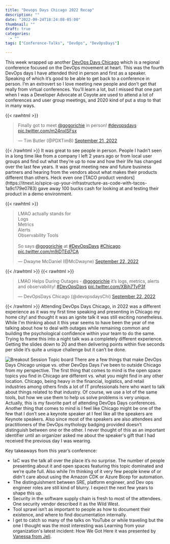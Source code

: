 ```yaml
---
title: "Devops Days Chicago 2022 Recap"
description: ""
date: "2022-09-24T18:24:08-05:00"
thumbnail: ""
draft: true
categories:
  - ""
tags: ["Conference-Talks", "DevOps", "DevOpsDays"]

---
```

This week wrapped up another [DevOps Days Chicago](https://devopsdays.org/events/2022-chicago/welcome/) which is a regional conference focused on the DevOps movement at heart. This was the fourth DevOps days I have attended third in person and first as a speaker. Speaking of which it’s good to be able to get back to a conference in person. I’m an extrovert so I love meeting new people and don’t get that really from virtual conferences. You’ll learn a lot, but I missed that one part when I was a Developer Advocate at Coyote are used to attend a lot of conferences and user group meetings, and 2020 kind of put a stop to that in many ways.

{{< rawhtml >}}
<blockquote class="twitter-tweet"><p lang="en" dir="ltr">Finally got to meet <a href="https://twitter.com/gogorichie?ref_src=twsrc%5Etfw">@gogorichie</a> in person! <a href="https://twitter.com/hashtag/devopsdays?src=hash&amp;ref_src=twsrc%5Etfw">#devopsdays</a> <a href="https://t.co/m24nxISFsx">pic.twitter.com/m24nxISFsx</a></p>&mdash; Tim Butler (@PDXTimB) <a href="https://twitter.com/PDXTimB/status/1572585762591502339?ref_src=twsrc%5Etfw">September 21, 2022</a></blockquote> <script async src="https://platform.twitter.com/widgets.js" charset="utf-8"></script>
{{< /rawhtml >}}
It was great to see people in person. People I hadn’t seen in a long time like from a company I left 2 years ago or from local user groups and find out what they’re up to now and how their life has changed over the last few years. It was great meeting new and future business partners and hearing from the vendors about what makes their products different than others. Heck even one [TACO product vendors](https://itnext.io/spice-up-your-infrastructure-as-code-with-tacos-1a9c179e0783) gave away 100 bucks cash for looking at and testing their product in a demo environment.

{{< rawhtml >}}
<blockquote class="twitter-tweet"><p lang="en" dir="ltr">LMAO actually stands for <br>Logs<br>Metrics<br>Alerts<br>Observability Tools<br><br>So says <a href="https://twitter.com/gogorichie?ref_src=twsrc%5Etfw">@gogorichie</a> at <a href="https://twitter.com/hashtag/DevOpsDays?src=hash&amp;ref_src=twsrc%5Etfw">#DevOpsDays</a> <a href="https://twitter.com/hashtag/Chicago?src=hash&amp;ref_src=twsrc%5Etfw">#Chicago</a> <a href="https://t.co/m9jDTEd7CA">pic.twitter.com/m9jDTEd7CA</a></p>&mdash; Dwayne McDaniel (@McDwayne) <a href="https://twitter.com/McDwayne/status/1573017809549926402?ref_src=twsrc%5Etfw">September 22, 2022</a></blockquote> <script async src="https://platform.twitter.com/widgets.js" charset="utf-8"></script>
{{< /rawhtml >}}
{{< rawhtml >}}
<blockquote class="twitter-tweet"><p lang="en" dir="ltr">LMAO Helps During Outages - <a href="https://twitter.com/gogorichie?ref_src=twsrc%5Etfw">@gogorichie</a> it’s logs, metrics, alerts and observability! <a href="https://twitter.com/hashtag/DevOpsDays?src=hash&amp;ref_src=twsrc%5Etfw">#DevOpsDays</a> <a href="https://t.co/XBjh7TyP3f">pic.twitter.com/XBjh7TyP3f</a></p>&mdash; DevOpsDays Chicago (@devopsdaysChi) <a href="https://twitter.com/devopsdaysChi/status/1573013940753567746?ref_src=twsrc%5Etfw">September 22, 2022</a></blockquote> <script async src="https://platform.twitter.com/widgets.js" charset="utf-8"></script>
{{< /rawhtml >}}
Attending DevOps Days Chicago, in 2022 was a different experience as it was my first time speaking and presenting in Chicago my home city! and thought it was an ignite talk it was still exciting nonetheless. While I'm thinking about it this year seems to have been the year of me talking about how to deal with outages while remaining common and building the psychological confidence within your team to do the same. Trying to frame this into a night talk was a completely different experience. Getting the slides down to 20 and then delivering points within five seconds per slide it’s quite a unique challenge but it can’t be done.

![Breakout Session Topic board](https://pbs.twimg.com/media/FdM4Vl9WAAQ_qwh?format=jpg&name=4096x4096)
There are a few things that make DevOps Days Chicago unique vs. other DevOps Days I've been to outside Chicago from my perspective. The first thing that comes to mind is the open space topics you find in Chicago are different vs. what you might find in any other location. Chicago, being heavy in the financial, logistics, and retail industries among others finds a lot of IT professionals here who want to talk about things related to that industry. Of course, we use a lot of the same tools, but how we use them to help us solve problems is very unique. Actually, this is my favorite part of attending DevOps Days conferences. Another thing that comes to mind is I feel like Chicago might be one of the few that I don’t see a keynote speaker at I feel like all the speakers are Keynote speakers. Also since most of the speakers are also attendees and practitioners of the DevOps mythology badging provided doesn’t distinguish between one or the other. I never thought of this as an important identifier until an organizer asked me about the speaker's gift that I had received the previous day I was wearing.

Key takeaways from this year’s conference:

- IaC was the talk all over the place it’s no surprise. The number of people presenting about it and open spaces featuring this topic dominated and we’re quite full. Also while I’m thinking of it very few people knew of or didn't care about using the Amazon CDK or Azure Bicep for automation.
- The distinguishment between SRE, platform engineer, and Dev ops engineer roles are still kind of blurry. I expect the next few years to shape this up.
- Security in the software supply chain is fresh to most of the attendees. One security vendor described it as the Wild West.
- Tool sprawl isn’t as important to people as how to document their existence, and where to find documentation internally.
- I get to catch so many of the talks on YouTube or while traveling but the one I thought was the most interesting was Learning from your organization's latest incident: How We Got Here it was presented by [Vanessa from Jeli](https://devopsdays.org/events/2022-chicago/program/vanessa-huerta-granda/).

